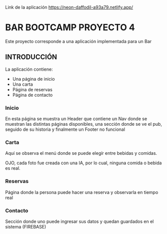 Link de la aplicación https://neon-daffodil-a93a79.netlify.app/

# BAR BOOTCAMP PROYECTO 4

Este proyecto corresponde a una aplicación implementada para un Bar

## INTRODUCCIÓN
La aplicación contiene:
- Una página de inicio
- Una carta
- Página de reservas
- Página de contacto

### Inicio

En esta página se muestra un Header que contiene un Nav donde se muestran las distintas páginas disponibles, una sección donde se ve el pub, seguido de su historia y finalmente un Footer no funcional

### Carta

Aquí se observa el menú donde se puede elegír entre bebidas y comidas.

OJO, cada foto fue creada con una IA, por lo cual, ninguna comida o bebida es real.

### Reservas

Página donde la persona puede hacer una reserva y observarla en tiempo real

### Contacto

Sección donde uno puede ingresar sus datos y quedan guardados en el sistema (FIREBASE)

